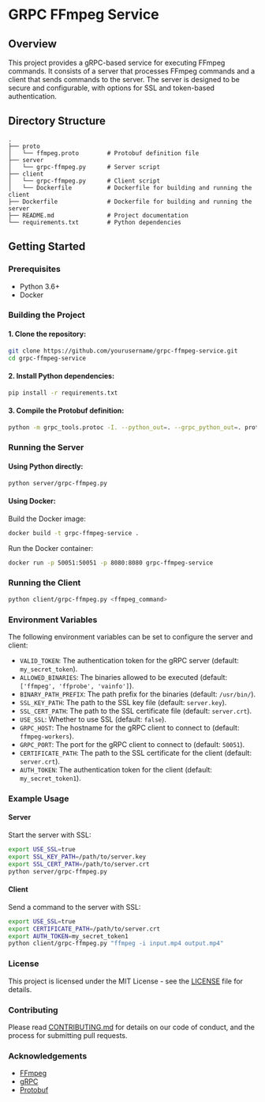 # GRPC FFmpeg Service

## Overview

This project provides a gRPC-based service for executing FFmpeg commands. It consists of a server that processes FFmpeg commands and a client that sends commands to the server. The server is designed to be secure and configurable, with options for SSL and token-based authentication.

## Directory Structure

```
.
├── proto
│   └── ffmpeg.proto        # Protobuf definition file
├── server
│   └── grpc-ffmpeg.py      # Server script
├── client
│   └── grpc-ffmpeg.py      # Client script
│   └── Dockerfile          # Dockerfile for building and running the client
├── Dockerfile              # Dockerfile for building and running the server
├── README.md               # Project documentation
└── requirements.txt        # Python dependencies
```

## Getting Started

### Prerequisites

- Python 3.6+
- Docker

### Building the Project

#### 1. Clone the repository:

```bash
git clone https://github.com/yourusername/grpc-ffmpeg-service.git
cd grpc-ffmpeg-service
```

#### 2. Install Python dependencies:

```bash
pip install -r requirements.txt
```

#### 3. Compile the Protobuf definition:

```bash
python -m grpc_tools.protoc -I. --python_out=. --grpc_python_out=. proto/ffmpeg.proto
```

### Running the Server

#### Using Python directly:

```bash
python server/grpc-ffmpeg.py
```

#### Using Docker:

Build the Docker image:

```bash
docker build -t grpc-ffmpeg-service .
```

Run the Docker container:

```bash
docker run -p 50051:50051 -p 8080:8080 grpc-ffmpeg-service
```

### Running the Client

```bash
python client/grpc-ffmpeg.py <ffmpeg_command>
```

### Environment Variables

The following environment variables can be set to configure the server and client:

- `VALID_TOKEN`: The authentication token for the gRPC server (default: `my_secret_token`).
- `ALLOWED_BINARIES`: The binaries allowed to be executed (default: `['ffmpeg', 'ffprobe', 'vainfo']`).
- `BINARY_PATH_PREFIX`: The path prefix for the binaries (default: `/usr/bin/`).
- `SSL_KEY_PATH`: The path to the SSL key file (default: `server.key`).
- `SSL_CERT_PATH`: The path to the SSL certificate file (default: `server.crt`).
- `USE_SSL`: Whether to use SSL (default: `false`).
- `GRPC_HOST`: The hostname for the gRPC client to connect to (default: `ffmpeg-workers`).
- `GRPC_PORT`: The port for the gRPC client to connect to (default: `50051`).
- `CERTIFICATE_PATH`: The path to the SSL certificate for the client (default: `server.crt`).
- `AUTH_TOKEN`: The authentication token for the client (default: `my_secret_token1`).

### Example Usage

#### Server

Start the server with SSL:

```bash
export USE_SSL=true
export SSL_KEY_PATH=/path/to/server.key
export SSL_CERT_PATH=/path/to/server.crt
python server/grpc-ffmpeg.py
```

#### Client

Send a command to the server with SSL:

```bash
export USE_SSL=true
export CERTIFICATE_PATH=/path/to/server.crt
export AUTH_TOKEN=my_secret_token1
python client/grpc-ffmpeg.py "ffmpeg -i input.mp4 output.mp4"
```

### License

This project is licensed under the MIT License - see the [LICENSE](LICENSE) file for details.

### Contributing

Please read [CONTRIBUTING.md](CONTRIBUTING.md) for details on our code of conduct, and the process for submitting pull requests.

### Acknowledgements

- [FFmpeg](https://ffmpeg.org/)
- [gRPC](https://grpc.io/)
- [Protobuf](https://developers.google.com/protocol-buffers)
